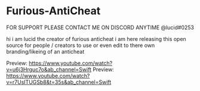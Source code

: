 # Furious-AntiCheat


FOR SUPPORT PLEASE CONTACT ME ON DISCORD ANYTIME @lucid#0253

hi i am lucid the creator of furious anticheat i am here releasing this open source for people / creators to use or even edit to there own branding/likeing of an anticheat


Preview: https://www.youtube.com/watch?v=u6j3Hrguc7o&ab_channel=Swift
Preview: https://www.youtube.com/watch?v=r7UsITUGSb8&t=35s&ab_channel=Swift
